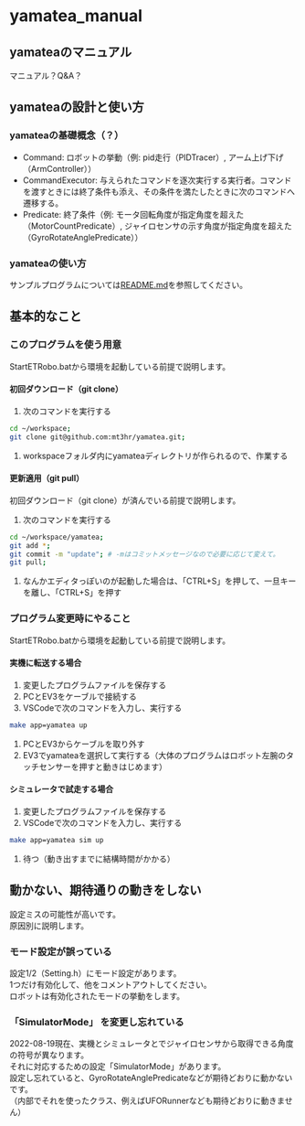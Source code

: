 # yamatea_manual

## yamateaのマニュアル
マニュアル？Q&A？  

## yamateaの設計と使い方
### yamateaの基礎概念（？）
- Command: ロボットの挙動（例: pid走行（PIDTracer）, アーム上げ下げ（ArmController））  
- CommandExecutor: 与えられたコマンドを逐次実行する実行者。コマンドを渡すときには終了条件も添え、その条件を満たしたときに次のコマンドへ遷移する。  
- Predicate: 終了条件（例: モータ回転角度が指定角度を超えた（MotorCountPredicate）, ジャイロセンサの示す角度が指定角度を超えた（GyroRotateAnglePredicate））  

### yamateaの使い方
サンプルプログラムについては[README.md](https://github.com/mt3hr/yamatea/blob/master/README.md)を参照してください。  

## 基本的なこと

### このプログラムを使う用意
StartETRobo.batから環境を起動している前提で説明します。  

#### 初回ダウンロード（git clone）
1. 次のコマンドを実行する  
```bash
cd ~/workspace;
git clone git@github.com:mt3hr/yamatea.git;
```
1. workspaceフォルダ内にyamateaディレクトリが作られるので、作業する  

#### 更新適用（git pull）
初回ダウンロード（git clone）が済んでいる前提で説明します。  
1. 次のコマンドを実行する  
```bash
cd ~/workspace/yamatea;
git add *;
git commit -m "update"; # -mはコミットメッセージなので必要に応じて変えて。
git pull;
```
1. なんかエディタっぽいのが起動した場合は、「CTRL+S」を押して、一旦キーを離し、「CTRL+S」を押す  

### プログラム変更時にやること
StartETRobo.batから環境を起動している前提で説明します。  

#### 実機に転送する場合
1. 変更したプログラムファイルを保存する  
1. PCとEV3をケーブルで接続する  
1. VSCodeで次のコマンドを入力し、実行する  
```bash
make app=yamatea up
```
1. PCとEV3からケーブルを取り外す  
1. EV3でyamateaを選択して実行する（大体のプログラムはロボット左腕のタッチセンサーを押すと動きはじめます）  

#### シミュレータで試走する場合
1. 変更したプログラムファイルを保存する  
1. VSCodeで次のコマンドを入力し、実行する  
```bash
make app=yamatea sim up
```
1. 待つ（動き出すまでに結構時間がかかる）  

## 動かない、期待通りの動きをしない

設定ミスの可能性が高いです。  
原因別に説明します。  

### モード設定が誤っている
設定1/2（Setting.h）にモード設定があります。  
1つだけ有効化して、他をコメントアウトしてください。  
ロボットは有効化されたモードの挙動をします。  

### 「SimulatorMode」 を変更し忘れている
2022-08-19現在、実機とシミュレータとでジャイロセンサから取得できる角度の符号が異なります。  
それに対応するための設定「SimulatorMode」があります。  
設定し忘れていると、GyroRotateAnglePredicateなどが期待どおりに動かないです。  
（内部でそれを使ったクラス、例えばUFORunnerなども期待どおりに動きません）  